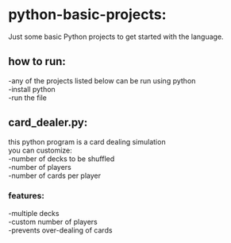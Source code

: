 # python-basic-projects:
Just some basic Python projects to get started with the language.
## how to run:
-any of the projects listed below can be run using python  
-install python  
-run the file  

## card_dealer.py:
this python program is a card dealing simulation  
you can customize:  
-number of decks to be shuffled  
-number of players  
-number of cards per player  

### features:  
-multiple decks  
-custom number of players  
-prevents over-dealing of cards  
